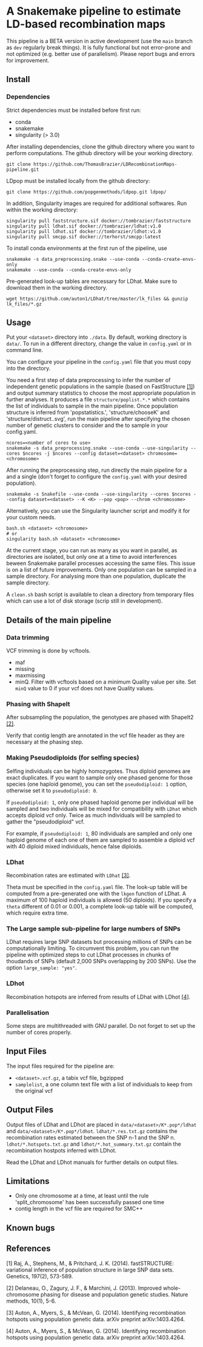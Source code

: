 # A Snakemake pipeline to estimate LD-based recombination maps


This pipeline is a BETA version in active development (use the `main` branch as `dev` regularly break things). It is fully functional but not error-prone and not optimized (e.g. better use of parallelism). Please report bugs and errors for improvement.


## Install

### Dependencies

Strict dependencies must be installed before first run:
- conda
- snakemake
- singularity (> 3.0)

After installing dependencies, clone the github directory where you want to perform computations. The github directory will be your working directory.

```
git clone https://github.com/ThomasBrazier/LDRecombinationMaps-pipeline.git 
```

LDpop must be installed locally from the github directory:

```
git clone https://github.com/popgenmethods/ldpop.git ldpop/
```


In addition, Singularity images are required for additional softwares. Run within the working directory:

```
singularity pull faststructure.sif docker://tombrazier/faststructure
singularity pull ldhat.sif docker://tombrazier/ldhat:v1.0
singularity pull ldhot.sif docker://tombrazier/ldhot:v1.0
singularity pull smcpp.sif docker://terhorst/smcpp:latest
```

To install conda environments at the first run of the pipeline, use

```
snakemake -s data_preprocessing.snake --use-conda --conda-create-envs-only
snakemake --use-conda --conda-create-envs-only
```

Pre-generated look-up tables are necessary for LDhat. Make sure to download them in the working directory.

```
wget https://github.com/auton1/LDhat/tree/master/lk_files && gunzip lk_files/*.gz
```


## Usage

Put your `<dataset>` directory into `./data`.
By default, working directory is `data/`. To run in a different directory, change the value in `config.yaml` or in command line.

You can configure your pipeline in the `config.yaml` file that you must copy into the <dataset> directory.

You need a first step of data preprocessing to infer the number of independent genetic populations in the sample (based on FastStructure [[1]](#1)) and output summary statistics to choose the most appropriate population in further analyses. It produces a file `structure/poplist.*.*` which contains the list of individuals to sample in the main pipeline.
Once population structure is inferred from 'popstatistics.<K>', 'structure/chooseK' and 'structure/distruct.<K>.svg', run the main pipeline after specifying the chosen <K> number of genetic clusters to consider and the <population> to sample in your config.yaml.

```
ncores=<number of cores to use>
snakemake -s data_preprocessing.snake --use-conda --use-singularity --cores $ncores -j $ncores --config dataset=<dataset> chromosome=<chromosome>
```

After running the preprocessing step, run directly the main pipeline for a <dataset> and a single <chromosome> (don't forget to configure the `config.yaml` with your desired population).

```
snakemake -s Snakefile --use-conda --use-singularity --cores $ncores --config dataset=<dataset> --K <K> --pop <pop> --chrom <chromosome>
```

Alternatively, you can use the Singularity launcher script and modify it for your custom needs.

```
bash.sh <dataset> <chromosome>
# or
singularity bash.sh <dataset> <chromosome>
```

At the current stage, you can run as many <dataset> as you want in parallel, as directories are isolated, but only one <chromosome> at a time to avoid interferences beween Snakemake parallel processes accessing the same files. This issue is on a list of future improvements.
Only one population can be sampled in a sample directory. For analysing more than one population, duplicate the sample directory.


A `clean.sh` bash script is available to clean a <dataset> directory from temporary files which can use a lot of disk storage (scrip still in development).


## Details of the main pipeline


### Data trimming

VCF trimming is done by vcftools.

- maf
- missing
- maxmissing
- minQ. Filter with vcftools based on a minimum Quality value per site. Set `minQ` value to 0 if your vcf does not have Quality values.

### Phasing with ShapeIt

After subsampling the population, the genotypes are phased with ShapeIt2 [[2]](#2). 

Verify that contig length are annotated in the vcf file header as they are necessary at the phasing step.

### Making Pseudodiploids (for selfing species)

Selfing individuals can be highly homozygotes. Thus diploid genomes are exact duplicates. If you want to sample only one phased genome for those species (one haploid genome), you can set the `pseudodiploid: 1` option, otherwise set it to `pseudodiploid: 0`.

If `pseudodiploid: 1`, only one phased haploid genome per individual will be sampled and two individuals will be mixed for compatibility with `LDhat` which accepts diploid vcf only. Twice as much individuals will be sampled to gather the "pseudodiploid" vcf.

For example, if `pseudodiploid: 1`, 80 individuals are sampled and only one haploid genome of each one of them are sampled to assemble a diploid vcf with 40 diploid mixed individuals, hence false diploids.


### LDhat

Recombination rates are estimated with `LDhat` [[3]](#3).

Theta must be specified in the `config.yaml` file. The look-up table will be computed from a pre-generated one with the `lkgen` function of LDhat. A maximum of 100 haploid individuals is allowed (50 diploids). If you specify a `theta` different of 0.01 or 0.001, a complete look-up table will be computed, which require extra time. 


### The Large sample sub-pipeline for large numbers of SNPs

LDhat requires large SNP datasets but processing millions of SNPs can be computationally limiting. To circumvent this problem, you can run the pipeline with optimized steps to cut LDhat processes in chunks of thoudands of SNPs (default 2,000 SNPs overlapping by 200 SNPs). Use the option `large_sample: "yes"`.

### LDhot

Recombination hotspots are inferred from results of LDhat with LDhot [[4]]("4").


### Parallelisation

Some steps are multithreaded with GNU parallel. Do not forget to set up the number of cores properly.


## Input Files


The input files required for the pipeline are:

* `<dataset>.vcf.gz`, a tabix vcf file, bgzipped
* `samplelist`, a one column text file with a list of individuals to keep from the original vcf


## Output Files


Output files of LDhat and LDhot are placed in `data/<dataset>/K*.pop*/ldhat` and `data/<dataset>/K*.pop*/ldhot`. `ldhat/*.res.txt.gz` contains the recombination rates estimated between the SNP n-1 and the SNP n. `ldhot/*.hotspots.txt.gz` and `ldhot/*.hot_summary.txt.gz` contain the recombination hostpots inferred with LDhot.

Read the LDhat and LDhot manuals for further details on output files.


## Limitations

* Only one chromosome at a time, at least until the rule 'split_chromosome' has been successfully passed one time
* contig length in the vcf file are required for SMC++

## Known bugs





## References

<a id="1">[1]</a> 
Raj, A., Stephens, M., & Pritchard, J. K. (2014).
fastSTRUCTURE: variational inference of population structure in large SNP data sets.
Genetics, 197(2), 573-589.

<a id="2">[2]</a>
Delaneau, O., Zagury, J. F., & Marchini, J. (2013).
Improved whole-chromosome phasing for disease and population genetic studies.
Nature methods, 10(1), 5-6.

<a id="3">[3]</a>
Auton, A., Myers, S., & McVean, G. (2014).
Identifying recombination hotspots using population genetic data.
arXiv preprint arXiv:1403.4264.

<a id="4">[4]</a>
Auton, A., Myers, S., & McVean, G. (2014).
Identifying recombination hotspots using population genetic data.
arXiv preprint arXiv:1403.4264.


